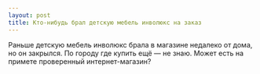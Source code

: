 ```yaml
---
layout: post 
title: Кто-нибудь брал детскую мебель инволюкс на заказ 
--- 
```

Раньше детскую мебель инволюкс брала в магазине недалеко от дома, но он закрылся. По городу где купить ещё — не знаю. Может есть на примете проверенный интернет-магазин?